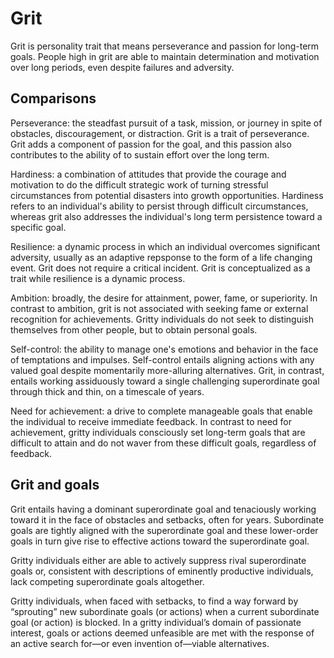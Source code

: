 # Grit

Grit is personality trait that means perseverance and passion for long-term goals. People high in grit are able to maintain determination and motivation over long periods, even despite failures and adversity.

## Comparisons

Perseverance: the steadfast pursuit of a task, mission, or journey in spite of obstacles, discouragement, or distraction. Grit is a trait of perseverance. Grit adds a component of passion for the goal, and this passion also contributes to the ability of to sustain effort over the long term.

Hardiness: a combination of attitudes that provide the courage and motivation to do the difficult strategic work of turning stressful circumstances from potential disasters into growth opportunities. Hardiness refers to an individual's ability to persist through difficult circumstances, whereas grit also addresses the individual's long term persistence toward a specific goal.

Resilience: a dynamic process in which an individual overcomes significant adversity, usually as an adaptive repsponse to the form of a life changing event. Grit does not require a critical incident. Grit is conceptualized as a trait while resilience is a dynamic process.

Ambition: broadly, the desire for attainment, power, fame, or superiority. In contrast to ambition, grit is not associated with seeking fame or external recognition for achievements. Gritty individuals do not seek to distinguish themselves from other people, but to obtain personal goals.

Self-control: the ability to manage one's emotions and behavior in the face of temptations and impulses. Self-control entails aligning actions with any valued goal despite momentarily more-alluring alternatives. Grit, in contrast, entails working assiduously toward a single challenging superordinate goal through thick and thin, on a timescale of years.

Need for achievement: a drive to complete manageable goals that enable the individual to receive immediate feedback. In contrast to need for achievement, gritty individuals consciously set long-term goals that are difficult to attain and do not waver from these difficult goals, regardless of feedback.


## Grit and goals

Grit entails having a dominant superordinate goal and tenaciously working toward it in the face of obstacles and setbacks, often for years. Subordinate goals are tightly aligned with the superordinate goal and these lower-order goals in turn give rise to effective actions toward the superordinate goal.

Gritty individuals either are able to actively suppress rival superordinate goals or, consistent with descriptions of eminently productive individuals, lack competing superordinate goals altogether.

Gritty individuals, when faced with setbacks, to find a way forward by “sprouting” new subordinate goals (or actions) when a current subordinate goal (or action) is blocked. In a gritty individual’s domain of passionate interest, goals or actions deemed unfeasible are met with the response of an active search for—or even invention of—viable alternatives.
